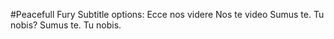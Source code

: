 #Peacefull Fury
Subtitle options:
Ecce nos videre
Nos te video
Sumus te. Tu nobis?
Sumus te. Tu nobis.
